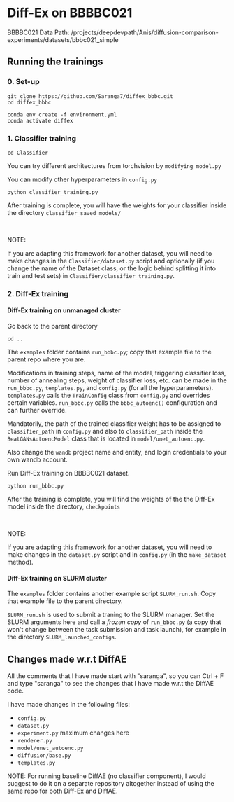 # Diff-Ex on BBBBC021

BBBBC021 Data Path: /projects/deepdevpath/Anis/diffusion-comparison-experiments/datasets/bbbc021_simple

## Running the trainings

### 0. Set-up

```
git clone https://github.com/Saranga7/diffex_bbbc.git
cd diffex_bbbc

conda env create -f environment.yml
conda activate diffex
```

### 1. Classifier training

```
cd Classifier
```

You can try different architectures from torchvision by `modifying model.py`

You can modify other hyperparameters in `config.py`

```
python classifier_training.py
```

After training is complete, you will have the weights for your classifier inside the directory `classifier_saved_models/`

<br>

NOTE:

If you are adapting this framework for another dataset, you will need to make changes in the `Classifier/dataset.py` script and optionally (if you change the name of the Dataset class, or the logic behind splitting it into train and test sets) in `Classifier/classifier_training.py`. 



### 2. Diff-Ex training

#### Diff-Ex training on unmanaged cluster

Go back to the parent directory

```
cd ..
```

The `examples` folder contains `run_bbbc.py`; copy that example file to the parent repo where you are.

Modifications in training steps, name of the model, triggering classifier loss, number of annealing steps, weight of classifier loss, etc. can be made in the `run_bbbc.py`, `templates.py`, and `config.py` (for all the hyperparameters). `templates.py` calls the `TrainConfig` class from `config.py` and overrides certain variables. `run_bbbc.py` calls the `bbbc_autoenc()` configuration and can further override.


Mandatorily, the path of the trained classifier weight has to be assigned to `classifier_path` in `config.py` and also to `classifier_path` inside the `BeatGANsAutoencModel` class that is located in `model/unet_autoenc.py`.

Also change the `wandb` project name and entity, and login credentials to your own wandb account.


Run Diff-Ex training on BBBBC021 dataset.

```
python run_bbbc.py
```


After the training is complete, you will find the weights of the the Diff-Ex model inside the directory, `checkpoints`

<br>

NOTE:

If you are adapting this framework for another dataset, you will need to make changes in the `dataset.py` script and in `config.py` (in the `make_dataset` method). 


#### Diff-Ex training on SLURM cluster

The `examples` folder contains another example script `SLURM_run.sh`. Copy that example file to the parent directory.

`SLURM_run.sh` is used to submit a traning to the SLURM manager. Set the SLURM arguments here and call a _frozen copy_ of `run_bbbc.py` (a copy that won't change between the task submission and task launch), for example in the directory `SLURM_launched_configs`.

## Changes made w.r.t DiffAE

All the comments that I have made start with "saranga", so you can Ctrl + F and type "saranga" to see the changes that I have made w.r.t the DiffAE code.

I have made changes in the following files:

- `config.py`
- `dataset.py`
- `experiment.py` maximum changes here
- `renderer.py`
- `model/unet_autoenc.py`
- `diffusion/base.py`
- `templates.py`

NOTE: For running baseline DiffAE (no classifier component), I would suggest to do it on a separate repository altogether instead of using the same repo for both Diff-Ex and DiffAE.





















